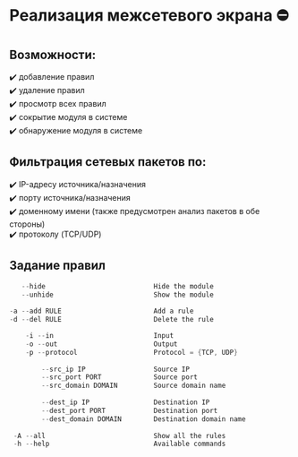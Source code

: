 # Реализация межсетевого экрана :no_entry:
## Возможности:  
:heavy_check_mark: добавление правил  
:heavy_check_mark: удаление правил  
:heavy_check_mark: просмотр всех правил  
:heavy_check_mark: сокрытие модуля в системе  
:heavy_check_mark: обнаружение модуля в системе  

## Фильтрация сетевых пакетов по:  
:heavy_check_mark: IP-адресу источника/назначения  
:heavy_check_mark: порту источника/назначения  
:heavy_check_mark: доменному имени (также предусмотрен анализ пакетов в обе стороны)  
:heavy_check_mark: протоколу (TCP/UDP)  

## Задание правил
```c
   --hide                           Hide the module
   --unhide                         Show the module
   
-a --add RULE                       Add a rule
-d --del RULE                       Delete the rule

    -i --in                         Input
    -o --out                        Output
    -p --protocol                   Protocol = {TCP, UDP}
    
        --src_ip IP                 Source IP
        --src_port PORT             Source port
        --src_domain DOMAIN         Source domain name
        
        --dest_ip IP                Destination IP
        --dest_port PORT            Destination port
        --dest_domain DOMAIN        Destination domain name
        
 -A --all                           Show all the rules
 -h --help                          Available commands
```

